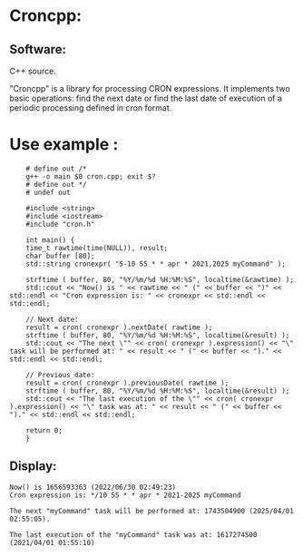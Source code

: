 Croncpp:
=====================

Software:
---------

C++ source.

"Croncpp" is a library for processing CRON expressions. It implements two basic operations: find the next date or find the last date of execution of a periodic processing defined in cron format.


Use example :
=====================
        # define out /*
        g++ -o main $0 cron.cpp; exit $?
        # define out */
        # undef out

        #include <string>
        #include <iostream>
        #include "cron.h"

        int main() {
        time_t rawtime(time(NULL)), result;
        char buffer [80];
        std::string cronexpr( "5-10 55 * * apr * 2021,2025 myCommand" );

        strftime ( buffer, 80, "%Y/%m/%d %H:%M:%S", localtime(&rawtime) );
        std::cout << "Now() is " << rawtime << " (" << buffer << ")" << std::endl << "Cron expression is: " << cronexpr << std::endl << std::endl;

        // Next date:
        result = cron( cronexpr ).nextDate( rawtime );
        strftime ( buffer, 80, "%Y/%m/%d %H:%M:%S", localtime(&result) );
        std::cout << "The next \"" << cron( cronexpr ).expression() << "\" task will be performed at: " << result << " (" << buffer << ")." << std::endl << std::endl;

        // Previous date:
        result = cron( cronexpr ).previousDate( rawtime );
        strftime ( buffer, 80, "%Y/%m/%d %H:%M:%S", localtime(&result) );
        std::cout << "The last execution of the \"" << cron( cronexpr ).expression() << "\" task was at: " << result << " (" << buffer << ")." << std::endl << std::endl;

        return 0;
        }

Display:
---------
	Now() is 1656593363 (2022/06/30 02:49:23)
	Cron expression is: */10 55 * * apr * 2021-2025 myCommand

	The next "myCommand" task will be performed at: 1743504900 (2025/04/01 02:55:05).

	The last execution of the "myCommand" task was at: 1617274500 (2021/04/01 01:55:10)

